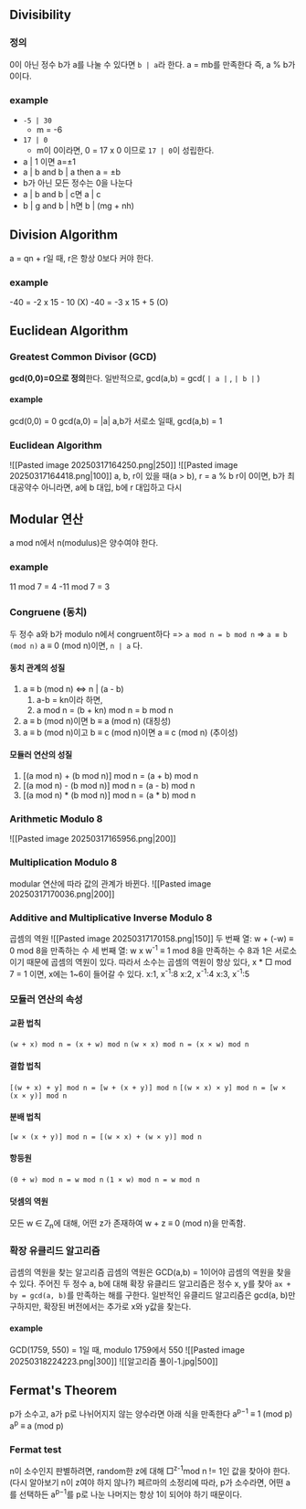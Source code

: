 ## Divisibility
### 정의
0이 아닌 정수 b가 a를 나눌 수 있다면 `b | a`라 한다.
a = mb를 만족한다
즉, a % b가 0이다.
### example
- `-5 | 30`
	- m = -6
- `17 | 0` 
	- m이 0이라면, 0 = 17 x 0 이므로 `17 | 0`이 성립한다.
- a | 1 이면 a=±1
- a | b and b | a then a = ±b
- b가 아닌 모든 정수는 0을 나눈다
- a | b and b | c면 a | c
- b | g and b | h면 b | (mg + nh)
## Division Algorithm
a = qn + r일 때, r은 항상 0보다 커야 한다.
### example
-40 = -2 x 15 - 10 (X)
-40 = -3 x 15 + 5 (O)
## Euclidean Algorithm
### Greatest Common Divisor (GCD)
**gcd(0,0)=0으로 정의**한다.
일반적으로, gcd(a,b) = gcd( `| a |` , `| b |` )
#### example
gcd(0,0) = 0
gcd(a,0) = |a|
a,b가 서로소 일때, gcd(a,b) = 1
### Euclidean Algorithm
![[Pasted image 20250317164250.png|250]]
![[Pasted image 20250317164418.png|100]]
a, b, r이 있을 때(a > b),
r = a % b
r이 0이면, b가 최대공약수
아니라면, a에 b 대입, b에 r 대입하고 다시
## Modular 연산
a mod n에서 n(modulus)은 양수여야 한다.
### example
11 mod 7 = 4
-11 mod 7 = 3
### Congruene (동치)
두 정수 a와 b가 modulo n에서 congruent하다
=> `a mod n = b mod n`
=> `a ≡ b (mod n)`
a ≡ 0 (mod n)이면, `n | a` 다.
#### 동치 관계의 성질
1. a ≡ b (mod n) ⇔ n | (a - b)
	1. a-b = kn이라 하면,
	2. a mod n = (b + kn) mod n = b mod n
2. a ≡ b (mod n)이면 b ≡ a (mod n) (대칭성)
3. a ≡ b (mod n)이고 b ≡ c (mod n)이면 a ≡ c (mod n) (추이성)
#### 모듈러 연산의 성질
1. \[(a mod n) + (b mod n)] mod n = (a + b) mod n
2. \[(a mod n) - (b mod n)] mod n = (a - b) mod n
3. \[(a mod n) * (b mod n)] mod n = (a * b) mod n
### Arithmetic Modulo 8
![[Pasted image 20250317165956.png|200]]
### Multiplication Modulo 8
modular 연산에 따라 값의 관계가 바뀐다.
![[Pasted image 20250317170036.png|200]]
### Additive and Multiplicative Inverse Modulo 8
곱셈의 역원
![[Pasted image 20250317170158.png|150]]
두 번째 열: w + (-w) ≡ 0 mod 8을 만족하는 수
세 번째 열: w x w<sup>-1</sup> ≡ 1 mod 8을 만족하는 수
8과 1은 서로소이기 때문에 곱셈의 역원이 있다.
따라서 소수는 곱셈의 역원이 항상 있다,
x \* □ mod 7 = 1 이면, 
x에는 1~6이 들어갈 수 있다.
x:1, x<sup>-1</sup>:8
x:2, x<sup>-1</sup>:4
x:3, x<sup>-1</sup>:5
### 모듈러 연산의 속성
#### 교환 법칙
`(w + x) mod n = (x + w) mod n`
`(w × x) mod n = (x × w) mod n`
#### 결합 법칙
`[(w + x) + y] mod n = [w + (x + y)] mod n`
`[(w × x) × y] mod n = [w × (x × y)] mod n`
#### 분배 법칙
`[w × (x + y)] mod n = [(w × x) + (w × y)] mod n`
#### 항등원
`(0 + w) mod n = w mod n`
`(1 × w) mod n = w mod n`
#### 덧셈의 역원
모든 w ∈ Z<sub>n</sub>에 대해, 어떤 z가 존재하여 w + z ≡ 0 (mod n)을 만족함.
### 확장 유클리드 알고리즘
곱셈의 역원을 찾는 알고리즘
곱셈의 역원은 GCD(a,b) = 1이어야 곱셈의 역원을 찾을 수 있다.
주어진 두 정수 a, b에 대해 확장 유클리드 알고리즘은 정수 x, y를 찾아 `ax + by = gcd(a, b)`를 만족하는 해를 구한다.
일반적인 유클리드 알고리즘은 gcd(a, b)만 구하지만, 확장된 버전에서는 추가로 x와 y값을 찾는다.
#### example
GCD(1759, 550) = 1일 때, modulo 1759에서 550
![[Pasted image 20250318224223.png|300]]
![[알고리즘 풀이-1.jpg|500]]
## Fermat's Theorem
p가 소수고, a가 p로 나뉘어지지 않는 양수라면 아래 식을 만족한다
a<sup>p−1</sup> ≡ 1 (mod p)
a<sup>p</sup> ≡ a (mod p)
### Fermat test
n이 소수인지 판별하려면, random한 z에 대해 □<sup>z-1</sup>mod n != 1인 값을 찾아야 한다. (다시 알아보기 n이 z여야 하지 않나?)
페르마의 소정리에 따라, p가 소수라면, 어떤 a를 선택하든 a<sup>p−1</sup>를 p로 나눈 나머지는 항상 1이 되어야 하기 때문이다.
